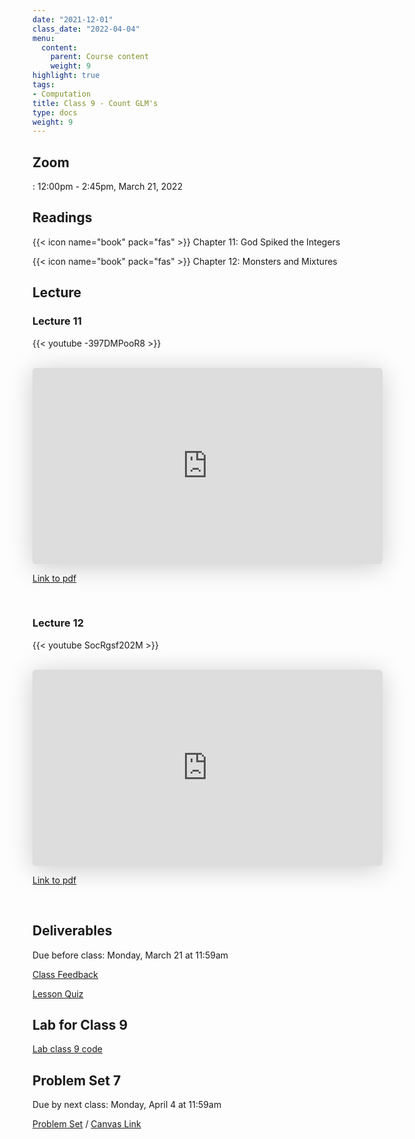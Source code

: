 ```yaml
---
date: "2021-12-01"
class_date: "2022-04-04"
menu:
  content:
    parent: Course content
    weight: 9
highlight: true
tags:
- Computation
title: Class 9 - Count GLM's
type: docs
weight: 9
---
```


## Zoom

<a href="https://uncc.zoom.us/j/93339403054"><i class="fas fa-video fa-lg"></i></a>: 12:00pm - 2:45pm, March 21, 2022

## Readings

{{< icon name="book" pack="fas" >}} Chapter 11: God Spiked the Integers

{{< icon name="book" pack="fas" >}} Chapter 12: Monsters and Mixtures

<!--more-->

## Lecture

### Lecture 11

{{< youtube -397DMPooR8 >}}

<br>

<iframe class="speakerdeck-iframe" frameborder="0" src="https://speakerdeck.com/player/96715b386cd147c48bd6db4c93c17fdc" title="Statistical Rethinking 2022 Lecture 11" allowfullscreen="true" mozallowfullscreen="true" webkitallowfullscreen="true" style="border: 0px; background: padding-box padding-box rgba(0, 0, 0, 0.1); margin: 0px; padding: 0px; border-radius: 6px; box-shadow: rgba(0, 0, 0, 0.2) 0px 5px 40px; width: 560px; height: 314px;" data-ratio="1.78343949044586"></iframe>

[Link to pdf](https://files.speakerdeck.com/presentations/96715b386cd147c48bd6db4c93c17fdc/Lecture_11.pdf)

<br>

### Lecture 12

{{< youtube SocRgsf202M >}}

<br>

<iframe class="speakerdeck-iframe" frameborder="0" src="https://speakerdeck.com/player/b0f02f2ccec04891bd7cf6ef31b855e1" title="Statistical Rethinking 2022 Lecture 12" allowfullscreen="true" mozallowfullscreen="true" webkitallowfullscreen="true" style="border: 0px; background: padding-box padding-box rgba(0, 0, 0, 0.1); margin: 0px; padding: 0px; border-radius: 6px; box-shadow: rgba(0, 0, 0, 0.2) 0px 5px 40px; width: 560px; height: 314px;" data-ratio="1.78343949044586"></iframe>

[Link to pdf](https://files.speakerdeck.com/presentations/b0f02f2ccec04891bd7cf6ef31b855e1/Lecture_12.pdf)

<br>

## Deliverables

Due before class: Monday, March 21 at 11:59am 

<a href="https://forms.gle/zMipNzav3BCL3Rwy9"><i class="fas fa-comment fa-lg"></i>  Class Feedback</a>

<a href="https://uncc.instructure.com/courses/171000/quizzes/356126"><i class="fas fa-question fa-lg"></i>  Lesson Quiz</a>

## Lab for Class 9

[Lab class 9 code](../../lab/09-class)

## Problem Set 7

Due by next class: Monday, April 4 at 11:59am

<a href="https://dsba6010-spring2022.netlify.app/assignment/07-problem-set"><i class="fas fa-pencil-ruler fa-lg"></i>  Problem Set</a> / [Canvas Link](https://uncc.instructure.com/courses/171000/assignments/1467898)
